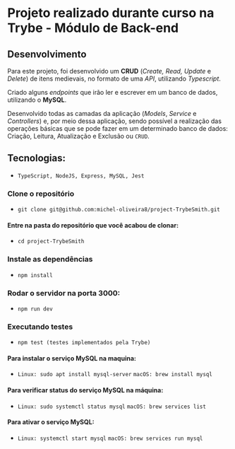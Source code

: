 # Projeto realizado durante curso na Trybe - Módulo de Back-end


## Desenvolvimento

Para este projeto, foi desenvolvido um **CRUD** (_Create, Read, Update_ e _Delete_) de itens medievais, no formato de uma _API_, utilizando _Typescript_.

Criado alguns _endpoints_ que irão ler e escrever em um banco de dados, utilizando o **MySQL**.

Desenvolvido todas as camadas da aplicação (_Models_, _Service_ e _Controllers_) e, por meio dessa aplicação, sendo possível a realização das operações básicas que se pode fazer em um determinado banco de dados: Criação, Leitura, Atualização e Exclusão ou `CRUD`.

## Tecnologias:

 - `TypeScript, NodeJS, Express, MySQL, Jest `

### Clone o repositório
 - `git clone git@github.com:michel-oliveira8/project-TrybeSmith.git`

#### Entre na pasta do repositório que você acabou de clonar:
  - `cd project-TrybeSmith`

### Instale as dependências

- `npm install`

### Rodar o servidor na porta 3000:

- `npm run dev`

### Executando testes

- `npm test (testes implementados pela Trybe)`

#### Para instalar o serviço MySQL na maquina:
- `Linux: sudo apt install mysql-server`
`macOS: brew install mysql`

#### Para verificar status do serviço MySQL na máquina:
- `Linux: sudo systemctl status mysql`
`macOS: brew services list`

#### Para ativar o serviço MySQL:
- `Linux: systemctl start mysql`
`macOS: brew services run mysql`

